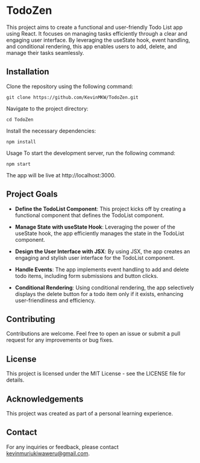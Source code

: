 # TodoZen

This project aims to create a functional and user-friendly Todo List app using React. It focuses on managing tasks efficiently through a clear and engaging user interface. By leveraging the useState hook, event handling, and conditional rendering, this app enables users to add, delete, and manage their tasks seamlessly.

## Installation
Clone the repository using the following command:

```bash:
git clone https://github.com/KevinMKW/TodoZen.git
```

Navigate to the project directory:

```bash:
cd TodoZen
```

Install the necessary dependencies:
```sql:
npm install
```
Usage
To start the development server, run the following command:

```sql:
npm start
```
The app will be live at http://localhost:3000.

## Project Goals
- **Define the TodoList Component**: This project kicks off by creating a functional component that defines the TodoList component.

- **Manage State with useState Hook**: Leveraging the power of the useState hook, the app efficiently manages the state in the TodoList component.

- **Design the User Interface with JSX**: By using JSX, the app creates an engaging and stylish user interface for the TodoList component.

- **Handle Events**: The app implements event handling to add and delete todo items, including form submissions and button clicks.

- **Conditional Rendering**: Using conditional rendering, the app selectively displays the delete button for a todo item only if it exists, enhancing user-friendliness and efficiency.

## Contributing
Contributions are welcome. Feel free to open an issue or submit a pull request for any improvements or bug fixes.

## License
This project is licensed under the MIT License - see the LICENSE file for details.

## Acknowledgements
This project was created as part of a personal learning experience.

## Contact
For any inquiries or feedback, please contact kevinmuriukiwaweru@gmail.com.
